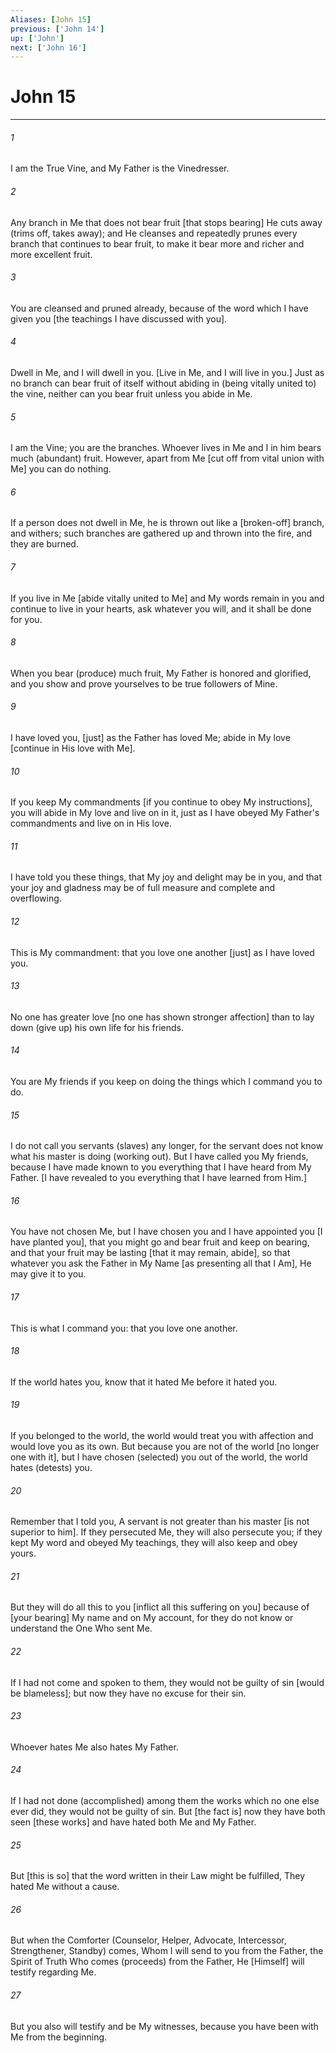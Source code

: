 ```yaml
---
Aliases: [John 15]
previous: ['John 14']
up: ['John']
next: ['John 16']
---
```

# John 15

***














###### 1 






I am the True Vine, and My Father is the Vinedresser. 













###### 2 






Any branch in Me that does not bear fruit [that stops bearing] He cuts away (trims off, takes away); and He cleanses and repeatedly prunes every branch that continues to bear fruit, to make it bear more and richer and more excellent fruit. 













###### 3 






You are cleansed and pruned already, because of the word which I have given you [the teachings I have discussed with you]. 













###### 4 






Dwell in Me, and I will dwell in you. [Live in Me, and I will live in you.] Just as no branch can bear fruit of itself without abiding in (being vitally united to) the vine, neither can you bear fruit unless you abide in Me. 













###### 5 






I am the Vine; you are the branches. Whoever lives in Me and I in him bears much (abundant) fruit. However, apart from Me [cut off from vital union with Me] you can do nothing. 













###### 6 






If a person does not dwell in Me, he is thrown out like a [broken-off] branch, and withers; such branches are gathered up and thrown into the fire, and they are burned. 













###### 7 






If you live in Me [abide vitally united to Me] and My words remain in you and continue to live in your hearts, ask whatever you will, and it shall be done for you. 













###### 8 






When you bear (produce) much fruit, My Father is honored and glorified, and you show and prove yourselves to be true followers of Mine. 













###### 9 






I have loved you, [just] as the Father has loved Me; abide in My love [continue in His love with Me]. 













###### 10 






If you keep My commandments [if you continue to obey My instructions], you will abide in My love and live on in it, just as I have obeyed My Father's commandments and live on in His love. 













###### 11 






I have told you these things, that My joy and delight may be in you, and that your joy and gladness may be of full measure and complete and overflowing. 













###### 12 






This is My commandment: that you love one another [just] as I have loved you. 













###### 13 






No one has greater love [no one has shown stronger affection] than to lay down (give up) his own life for his friends. 













###### 14 






You are My friends if you keep on doing the things which I command you to do. 













###### 15 






I do not call you servants (slaves) any longer, for the servant does not know what his master is doing (working out). But I have called you My friends, because I have made known to you everything that I have heard from My Father. [I have revealed to you everything that I have learned from Him.] 













###### 16 






You have not chosen Me, but I have chosen you and I have appointed you [I have planted you], that you might go and bear fruit and keep on bearing, and that your fruit may be lasting [that it may remain, abide], so that whatever you ask the Father in My Name [as presenting all that I Am], He may give it to you. 













###### 17 






This is what I command you: that you love one another. 













###### 18 






If the world hates you, know that it hated Me before it hated you. 













###### 19 






If you belonged to the world, the world would treat you with affection and would love you as its own. But because you are not of the world [no longer one with it], but I have chosen (selected) you out of the world, the world hates (detests) you. 













###### 20 






Remember that I told you, A servant is not greater than his master [is not superior to him]. If they persecuted Me, they will also persecute you; if they kept My word and obeyed My teachings, they will also keep and obey yours. 













###### 21 






But they will do all this to you [inflict all this suffering on you] because of [your bearing] My name and on My account, for they do not know or understand the One Who sent Me. 













###### 22 






If I had not come and spoken to them, they would not be guilty of sin [would be blameless]; but now they have no excuse for their sin. 













###### 23 






Whoever hates Me also hates My Father. 













###### 24 






If I had not done (accomplished) among them the works which no one else ever did, they would not be guilty of sin. But [the fact is] now they have both seen [these works] and have hated both Me and My Father. 













###### 25 






But [this is so] that the word written in their Law might be fulfilled, They hated Me without a cause. 













###### 26 






But when the Comforter (Counselor, Helper, Advocate, Intercessor, Strengthener, Standby) comes, Whom I will send to you from the Father, the Spirit of Truth Who comes (proceeds) from the Father, He [Himself] will testify regarding Me. 













###### 27 






But you also will testify and be My witnesses, because you have been with Me from the beginning.
